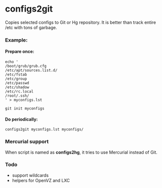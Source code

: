# configs2git

Copies selected configs to Git or Hg repository. It is better than track entire /etc with tons of garbage.

### Example:

#### Prepare once:

    echo '
	/boot/grub/grub.cfg
	/etc/apt/sources.list.d/
	/etc/fstab
	/etc/group
	/etc/passwd
	/etc/shadow
	/etc/rc.local
	/root/.ssh/
	' > myconfigs.lst

```git init myconfigs```

#### Do periodically:

```configs2git myconfigs.lst myconfigs/```

### Mercurial support

When script is named as **configs2hg**, it tries to use Mercurial instead of Git.

### Todo

* support wildcards
* helpers for OpenVZ and LXC
